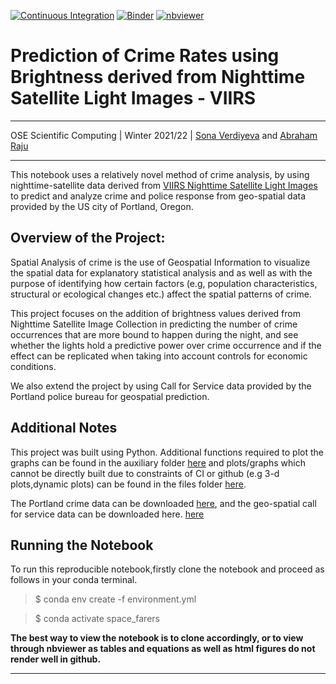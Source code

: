 [![Continuous Integration](https://github.com/OpenSourceEconomics/ose-scientific-computing-course-space_farers/actions/workflows/ci.yml/badge.svg)](https://github.com/OpenSourceEconomics/ose-data-science-course-project-Abraham-newbie/actions/workflows/ci.yml) [![Binder](https://mybinder.org/badge_logo.svg)](https://mybinder.org/v2/gh/ose-scientific-computing-course-space_farers/master?filepath=project_notebook.ipynb)
[![nbviewer](https://raw.githubusercontent.com/jupyter/design/master/logos/Badges/nbviewer_badge.svg)](https://nbviewer.jupyter.org/github/OpenSourceEconomics/ose-scientific-computing-course-space_farers/blob/master/project_notebook.ipynb)



# Prediction of Crime Rates using Brightness derived from Nighttime Satellite Light Images - VIIRS

---
OSE Scientific Computing | Winter 2021/22 | [Sona Verdiyeva](https://github.com/s6soverd) and [Abraham Raju](https://github.com/Abraham-newbie)

---

This notebook uses a relatively novel method of crime analysis, by using nighttime-satellite data derived from [VIIRS Nighttime Satellite Light Images](https://developers.google.com/earth-engine/datasets/catalog/NOAA_VIIRS_DNB_MONTHLY_V1_VCMSLCFG) to predict and analyze crime and police response from geo-spatial data provided by the US city of Portland, Oregon.




## Overview of the Project:

Spatial Analysis of crime is the use of Geospatial Information to visualize the spatial data for explanatory statistical analysis and as well as with the purpose of identifying how certain factors (e.g, population characteristics, structural or ecological changes etc.) affect the spatial patterns of crime.  

This project focuses on the addition of brightness values derived from Nighttime Satellite Image Collection in predicting the number of crime occurrences that are more bound to happen during the night, and see whether the lights hold a predictive power over crime occurrence and if the effect can be replicated when taking into account controls for economic conditions. 

We also extend the project by using Call for Service data provided by the Portland police bureau for geospatial prediction.<br>



## Additional Notes

This project was built using Python. Additional functions required to plot the graphs can be found in the auxiliary folder [here](https://github.com/OpenSourceEconomics/ose-scientific-computing-course-space_farers/tree/master/auxiliary) and plots/graphs which cannot be directly built due to constraints of CI or github (e.g 3-d plots,dynamic plots) can be found in the files folder [here](https://github.com/OpenSourceEconomics/ose-scientific-computing-course-space_farers/tree/master/Figures).

The Portland crime data can be downloaded [here](https://www.portlandoregon.gov/police/71978), and the geo-spatial call for service data can be downloaded here. [here](https://www.portlandoregon.gov/police/76454)



## Running the Notebook

To run this reproducible notebook,firstly clone the notebook and proceed as follows in your conda terminal.

> $ conda env create -f environment.yml

> $ conda activate space_farers

**The best way to view the notebook is to clone accordingly, or to view through nbviewer as tables and equations as well as html figures do not render well in github.**




---







